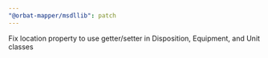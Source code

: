 ```yaml
---
"@orbat-mapper/msdllib": patch
---
```


Fix location property to use getter/setter in Disposition, Equipment, and Unit classes
